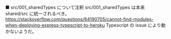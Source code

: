 ■ src/001_sharedTypes について注釈
src/001_sharedTypes は本来 shared/src に統一されるべき。
https://stackoverflow.com/questions/64190705/cannot-find-modules-when-deploying-express-typescript-to-heroku
Typescript の issue により動かないようだ。
